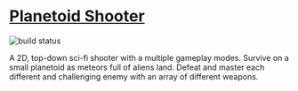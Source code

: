 # [Planetoid Shooter](http://deengames-prototypes.github.io/planetoid-shooter)
![build status](https://api.travis-ci.org/deengames-prototypes/planetoid-shooter.svg)

A 2D, top-down sci-fi shooter with a multiple gameplay modes. Survive on a small planetoid as meteors full of aliens land. Defeat and master each different and challenging enemy with an array of different weapons.
